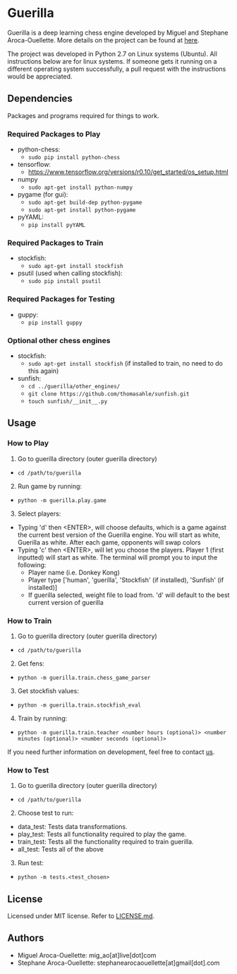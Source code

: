 # Guerilla

Guerilla is a deep learning chess engine developed by Miguel and Stephane Aroca-Ouellette. More details on the project can be found at [here](https://unarresteddev.wordpress.com/2017/02/23/guerilla-a-chess-engine-part-1/).
  
The project was developed in Python 2.7 on Linux systems (Ubuntu). All instructions below are for linux systems. If someone gets it running on a different operating system successfully, a pull request with the instructions would be appreciated.  

## Dependencies
Packages and programs required for things to work.

### Required Packages to Play
- python-chess:
  - `sudo pip install python-chess`
- tensorflow:
  - https://www.tensorflow.org/versions/r0.10/get_started/os_setup.html
- numpy
  - `sudo apt-get install python-numpy`
- pygame (for gui):
  - `sudo apt-get build-dep python-pygame`
  - `sudo apt-get install python-pygame`
- pyYAML:
  - `pip install pyYAML`

### Required Packages to Train
- stockfish:
  - `sudo apt-get install stockfish`
- psutil (used when calling stockfish):
  - `sudo pip install psutil`

### Required Packages for Testing
- guppy:
  - `pip install guppy`

### Optional other chess engines
- stockfish:
  - `sudo apt-get install stockfish` (if installed to train, no need to do this again)
- sunfish:
  - `cd ../guerilla/other_engines/`
  - `git clone https://github.com/thomasahle/sunfish.git`
  - `touch sunfish/__init__.py`

## Usage
### How to Play
1. Go to guerilla directory (outer guerilla directory)
  - `cd /path/to/guerilla`
2. Run game by running:
  - `python -m guerilla.play.game`
3. Select players:
  - Typing 'd' then \<ENTER>, will choose defaults, which is a game against the current best version of the Guerilla engine. You will start as white, Guerilla as white. After each game, opponents will swap colors
  - Typing 'c' then \<ENTER>, will let you choose the players. Player 1 (first inputted) will start as white. The terminal will prompt you to input the following:   
    - Player name (i.e. Donkey Kong)
    - Player type ['human', 'guerilla', 'Stockfish' (if installed), 'Sunfish' (if installed)]
    - If guerilla selected, weight file to load from. 'd' will default to the best current version of guerilla

### How to Train
1. Go to guerilla directory (outer guerilla directory)
  - `cd /path/to/guerilla`
2. Get fens:
  - `python -m guerilla.train.chess_game_parser`  
3. Get stockfish values:
  - `python -m guerilla.train.stockfish_eval`
4. Train by running:
  - `python -m guerilla.train.teacher <number hours (optional)> <number minutes (optional)> <number seconds (optional)>`

If you need further information on development, feel free to contact [us](#authors).

### How to Test
1. Go to guerilla directory (outer guerilla directory)
  - `cd /path/to/guerilla`
2. Choose test to run:
  - data_test: Tests data transformations.
  - play_test: Tests all functionality required to play the game.
  - train_test: Tests all the functionality required to train guerilla.
  - all_test: Tests all of the above
3. Run test:
  - `python -m tests.<test_chosen>`

## License
Licensed under MIT license. Refer to [LICENSE.md](LICENSE.md).  

## Authors
  - Miguel Aroca-Ouellette: mig_ao[at]live[dot]com
  - Stephane Aroca-Ouellette: stephanearocaouellette[at]gmail[dot].com

